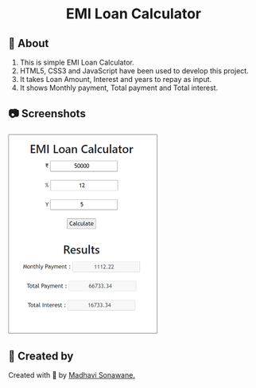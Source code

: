 <html>
  <body>
    <h1 align="center">EMI Loan Calculator</h1>
    <p><h2>&#128204; About</h2></p>
    <ol>
      <li>This is simple EMI Loan Calculator.</li>
      <li>HTML5, CSS3 and JavaScript have been used to develop this project.</li>
      <li>It takes Loan Amount, Interest and years to repay as input.</li>
      <li>It shows Monthly payment, Total payment and Total interest.</li>
    </ol>
    <h2><p>&#128247; Screenshots</h2></p>
    <img src="https://github.com/CODING-Enthusiast9857/EMI-Loan-Calculator/blob/main/EMI-Loan-Calculator.png" alt="EMI-Loan-Calculator" height=400 width=300>
    <h2>&#128105; Created by </h2>
    <p>Created with &#129293; by 
      <a href="https://github.com/CODING-Enthusiast9857" target="_blank">Madhavi Sonawane.</a>
    </p>
  </body>
</html>
